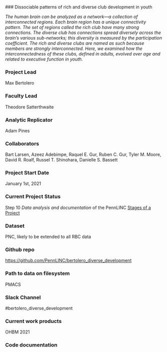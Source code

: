 <br>
<br>
### Dissociable patterns of rich and diverse club development in youth

*The human brain can be analyzed as a network—a collection of interconnected regions. Each brain region has a unique connectivity pattern. The set of regions called the rich club have many strong connections. The diverse club has connections spread diversely across the brain’s various sub-networks; this diversity is measured by the participation coefficient. The rich and diverse clubs are named as such because members are strongly interconnected. Here, we examined how the interconnectedness of these clubs, defined in adults, evolved over age and related to executive function in youth.*

### Project Lead

Max Bertolero

### Faculty Lead

Theodore Satterthwaite

### Analytic Replicator

Adam Pines

### Collaborators

Bart Larsen, Azeez Adebimpe, Raquel E. Gur, Ruben C. Gur, Tyler M. Moore, David R. Roalf, Russel T. Shinohara, Danielle S. Bassett

### Project Start Date

January 1st, 2021

### Current Project Status

Step 10 *Data analysis and documentation* of the PennLINC [Stages of a Project](https://pennlinc.github.io/docs/LabHome/ProjectStages/)

### Dataset

PNC, likely to be extended to all RBC data

### Github repo

https://github.com/PennLINC/bertolero_diverse_development

### Path to data on filesystem

PMACS

### Slack Channel

#bertolero_diverse_development

### Current work products

OHBM 2021

### Code documentation
